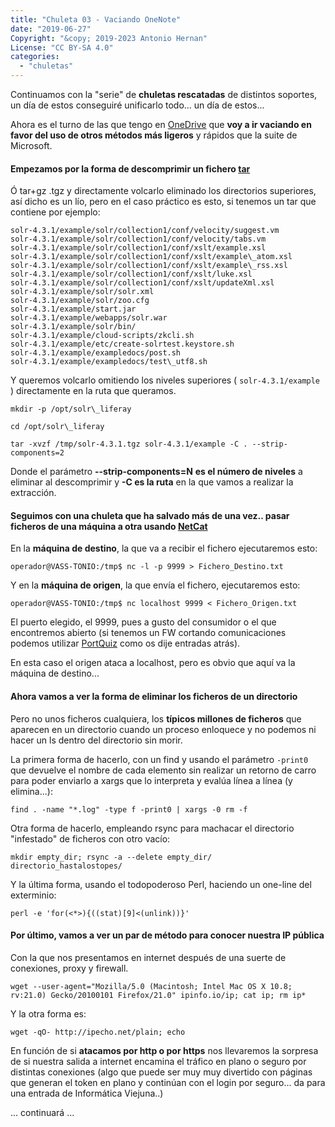 ```yaml
---
title: "Chuleta 03 - Vaciando OneNote"
date: "2019-06-27"
Copyright: "&copy; 2019-2023 Antonio Hernan"
License: "CC BY-SA 4.0"
categories: 
  - "chuletas"
---
```


Continuamos con la "serie" de **chuletas rescatadas** de distintos soportes, un día de estos conseguiré unificarlo todo... un día de estos...

Ahora es el turno de las que tengo en [OneDrive](https://onedrive.live.com/about/es-es/) que **voy a ir vaciando en favor del uso de otros métodos más ligeros** y rápidos que la suite de Microsoft.

#### Empezamos por la forma de descomprimir un fichero [tar](https://es.wikipedia.org/wiki/Tar)

Ó tar+gz .tgz y directamente volcarlo eliminado los directorios superiores, así dicho es un lío, pero en el caso práctico es esto, si tenemos un tar que contiene por ejemplo:
```
solr-4.3.1/example/solr/collection1/conf/velocity/suggest.vm
solr-4.3.1/example/solr/collection1/conf/velocity/tabs.vm
solr-4.3.1/example/solr/collection1/conf/xslt/example.xsl
solr-4.3.1/example/solr/collection1/conf/xslt/example\_atom.xsl
solr-4.3.1/example/solr/collection1/conf/xslt/example\_rss.xsl
solr-4.3.1/example/solr/collection1/conf/xslt/luke.xsl
solr-4.3.1/example/solr/collection1/conf/xslt/updateXml.xsl
solr-4.3.1/example/solr/solr.xml
solr-4.3.1/example/solr/zoo.cfg
solr-4.3.1/example/start.jar
solr-4.3.1/example/webapps/solr.war
solr-4.3.1/example/solr/bin/
solr-4.3.1/example/cloud-scripts/zkcli.sh
solr-4.3.1/example/etc/create-solrtest.keystore.sh
solr-4.3.1/example/exampledocs/post.sh
solr-4.3.1/example/exampledocs/test\_utf8.sh
```
Y queremos volcarlo omitiendo los niveles superiores ( `solr-4.3.1/example` ) directamente en la ruta que queramos.
```
mkdir -p /opt/solr\_liferay

cd /opt/solr\_liferay

tar -xvzf /tmp/solr-4.3.1.tgz solr-4.3.1/example -C . --strip-components=2
```
Donde el parámetro **\--strip-components=N** **es el número de niveles** a eliminar al descomprimir y **\-C es la ruta** en la que vamos a realizar la extracción.

#### Seguimos con una chuleta que ha salvado más de una vez.. **pasar ficheros de una máquina a otra usando** [NetCat](https://es.wikipedia.org/wiki/Netcat)

En la **máquina de destino**, la que va a recibir el fichero ejecutaremos esto:
``` 
operador@VASS-TONIO:/tmp$ nc -l -p 9999 > Fichero_Destino.txt
``` 

Y en la **máquina de origen**, la que envía el fichero, ejecutaremos esto:

``` 
operador@VASS-TONIO:/tmp$ nc localhost 9999 < Fichero_Origen.txt
``` 

El puerto elegido, el 9999, pues a gusto del consumidor o el que encontremos abierto (si tenemos un FW cortando comunicaciones podemos utilizar [PortQuiz](http://pruebadeconcepto.es/chuleta-02-rescantando-de-la-red/) como os dije entradas atrás).

En esta caso el origen ataca a localhost, pero es obvio que aquí va la máquina de destino...

#### Ahora vamos a ver **la forma de eliminar los ficheros de un directorio**

Pero no unos ficheros cualquiera, los **típicos millones de ficheros** que aparecen en un directorio cuando un proceso enloquece y no podemos ni hacer un ls dentro del directorio sin morir.

La primera forma de hacerlo, con un find y usando el parámetro `-print0` que devuelve el nombre de cada elemento sin realizar un retorno de carro para poder enviarlo a xargs que lo interpreta y evalúa línea a línea (y elimina...):

```
find . -name "*.log" -type f -print0 | xargs -0 rm -f
```

Otra forma de hacerlo, empleando rsync para machacar el directorio "infestado" de ficheros con otro vacío:

```
mkdir empty_dir; rsync -a --delete empty_dir/ directorio_hastalostopes/
```

Y la última forma, usando el todopoderoso Perl, haciendo un one-line del exterminio:

```
perl -e 'for(<*>){((stat)[9]<(unlink))}'
```

#### Por último, vamos a ver **un par de método para conocer nuestra IP pública**

Con la que nos presentamos en internet después de una suerte de conexiones, proxy y firewall.

```
wget --user-agent="Mozilla/5.0 (Macintosh; Intel Mac OS X 10.8; rv:21.0) Gecko/20100101 Firefox/21.0" ipinfo.io/ip; cat ip; rm ip*
```

Y la otra forma es:

```
wget -qO- http://ipecho.net/plain; echo
```

En función de si **atacamos por http o por https** nos llevaremos la sorpresa de si nuestra salida a internet encamina el tráfico en plano o seguro por distintas conexiones (algo que puede ser muy muy divertido con páginas que generan el token en plano y continúan con el login por seguro... da para una entrada de Informática Viejuna..)

... continuará ...
